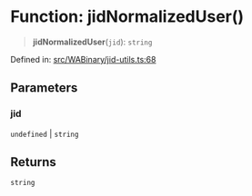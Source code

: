 # Function: jidNormalizedUser()

> **jidNormalizedUser**(`jid`): `string`

Defined in: [src/WABinary/jid-utils.ts:68](https://github.com/Fokusdotid/Baileys/blob/f4c7971f59af0b012f8de667e7a21ae12f7bbf19/src/WABinary/jid-utils.ts#L68)

## Parameters

### jid

`undefined` | `string`

## Returns

`string`

